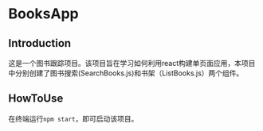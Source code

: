 # BooksApp
## Introduction
这是一个图书跟踪项目。该项目旨在学习如何利用react构建单页面应用，本项目中分别创建了图书搜索(SearchBooks.js)和书架（ListBooks.js）两个组件。
## HowToUse
在终端运行`npm start`，即可启动该项目。